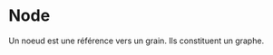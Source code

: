 # Node

Un noeud est une référence vers un grain. Ils constituent un graphe.

<!--
Author :
Validator : Jordan
-->

